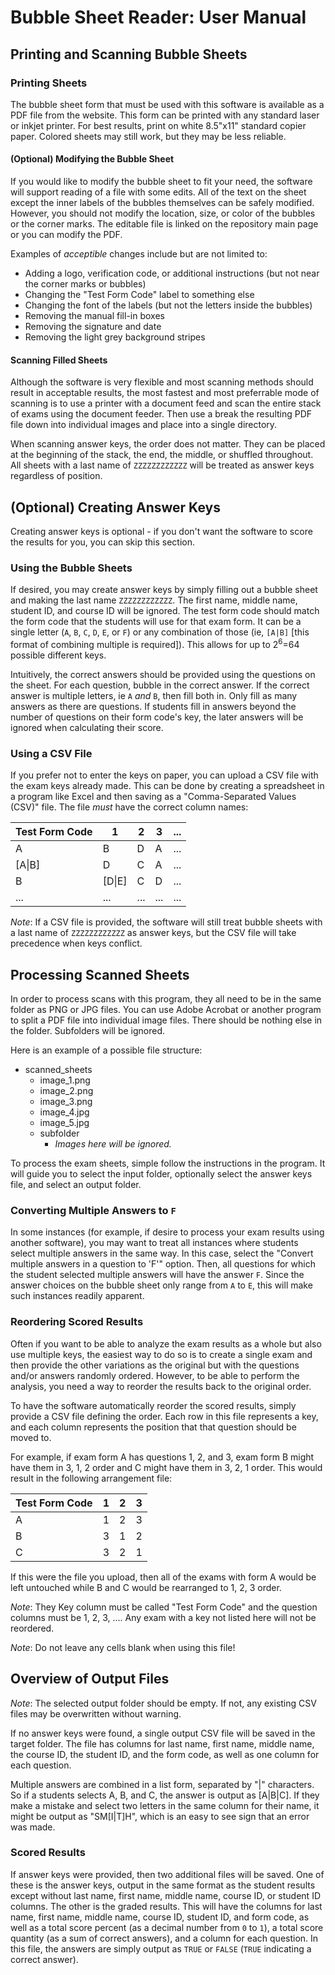 <!-- NOTE: This file is used to generate the manual.pdf, which must be
done as part of the build process (see /build_instructions.md) -->

# Bubble Sheet Reader: User Manual

## Printing and Scanning Bubble Sheets

### Printing Sheets

The bubble sheet form that must be used with this software is available as a PDF
file from the website. This form can be printed with any standard laser or
inkjet printer. For best results, print on white 8.5"x11" standard copier paper.
Colored sheets may still work, but they may be less reliable.

#### (Optional) Modifying the Bubble Sheet

If you would like to modify the bubble sheet to fit your need, the software will
support reading of a file with some edits. All of the text on the sheet except
the inner labels of the bubbles themselves can be safely modified. However, you
should not modify the location, size, or color of the bubbles or the corner
marks. The editable file is linked on the repository main page or you can modify
the PDF.

Examples of _acceptible_ changes include but are not limited to:

- Adding a logo, verification code, or additional instructions (but not near the
  corner marks or bubbles)
- Changing the "Test Form Code" label to something else
- Changing the font of the labels (but not the letters inside the bubbles)
- Removing the manual fill-in boxes
- Removing the signature and date
- Removing the light grey background stripes

#### Scanning Filled Sheets

Although the software is very flexible and most scanning methods should result
in acceptable results, the most fastest and most preferrable mode of scanning is
to use a printer with a document feed and scan the entire stack of exams using
the document feeder. Then use a break the resulting PDF file down into
individual images and place into a single directory.

When scanning answer keys, the order does not matter. They can be placed at the
beginning of the stack, the end, the middle, or shuffled throughout. All sheets
with a last name of `ZZZZZZZZZZZZ` will be treated as answer keys regardless of
position.

## (Optional) Creating Answer Keys

Creating answer keys is optional - if you don't want the software to score the
results for you, you can skip this section.

### Using the Bubble Sheets

If desired, you may create answer keys by simply filling out a bubble sheet and
making the last name `ZZZZZZZZZZZZ`. The first name, middle name, student ID,
and course ID will be ignored. The test form code should match the form code
that the students will use for that exam form. It can be a single letter (`A`,
`B`, `C`, `D`, `E`, or `F`) or any combination of those (ie, `[A|B]` [this
format of combining multiple is required]). This allows for up to
2<sup>6</sup>=64 possible different keys.

Intuitively, the correct answers should be provided using the questions on the
sheet. For each question, bubble in the correct answer. If the correct answer is
multiple letters, ie `A` _and_ `B`, then fill both in. Only fill as many answers
as there are questions. If students fill in answers beyond the number of
questions on their form code's key, the later answers will be ignored when
calculating their score.

### Using a CSV File

If you prefer not to enter the keys on paper, you can upload a CSV file with the
exam keys already made. This can be done by creating a spreadsheet in a program
like Excel and then saving as a "Comma-Separated Values (CSV)" file. The file
_must_ have the correct column names:

| Test Form Code | 1      | 2   | 3   | ... |
| -------------- | ------ | --- | --- | --- |
| A              | B      | D   | A   | ... |
| [A\|B]         | D      | C   | A   | ... |
| B              | [D\|E] | C   | D   | ... |
| ...            | ...    | ... | ... | ... |

_Note_: If a CSV file is provided, the software will still treat bubble sheets
with a last name of `ZZZZZZZZZZZZ` as answer keys, but the CSV file will take
precedence when keys conflict.

## Processing Scanned Sheets

In order to process scans with this program, they all need to be in the same
folder as PNG or JPG files. You can use Adobe Acrobat or another program to
split a PDF file into individual image files. There should be nothing else in
the folder. Subfolders will be ignored.

Here is an example of a possible file structure:

- scanned_sheets
  - image_1.png
  - image_2.png
  - image_3.png
  - image_4.jpg
  - image_5.jpg
  - subfolder
    - _Images here will be ignored._

To process the exam sheets, simple follow the instructions in the program. It
will guide you to select the input folder, optionally select the answer keys
file, and select an output folder.

### Converting Multiple Answers to `F`

In some instances (for example, if desire to process your exam results using
another software), you may want to treat all instances where students select
multiple answers in the same way. In this case, select the "Convert multiple
answers in a question to 'F'" option. Then, all questions for which the student
selected multiple answers will have the answer `F`. Since the answer choices on
the bubble sheet only range from `A` to `E`, this will make such instances
readily apparent.

### Reordering Scored Results

Often if you want to be able to analyze the exam results as a whole but also use
multiple keys, the easiest way to do so is to create a single exam and then
provide the other variations as the original but with the questions and/or
answers randomly ordered. However, to be able to perform the analysis, you need
a way to reorder the results back to the original order.

To have the software automatically reorder the scored results, simply provide a
CSV file defining the order. Each row in this file represents a key, and each
column represents the position that that question should be moved to.

For example, if exam form A has questions 1, 2, and 3, exam form B might have
them in 3, 1, 2 order and C might have them in 3, 2, 1 order. This would result
in the following arrangement file:

| Test Form Code | 1   | 2   | 3   |
| -------------- | --- | --- | --- |
| A              | 1   | 2   | 3   |
| B              | 3   | 1   | 2   |
| C              | 3   | 2   | 1   |

If this were the file you upload, then all of the exams with form A would be
left untouched while B and C would be rearranged to 1, 2, 3 order.

_Note_: They Key column must be called "Test Form Code" and the question columns
must be 1, 2, 3, .... Any exam with a key not listed here will not be reordered.

_Note_: Do not leave any cells blank when using this file!

## Overview of Output Files

_Note_: The selected output folder should be empty. If not, any existing CSV
files may be overwritten without warning.

If no answer keys were found, a single output CSV file will be saved in the
target folder. The file has columns for last name, first name, middle name, the
course ID, the student ID, and the form code, as well as one column for each
question.

Multiple answers are combined in a list form, separated by "|" characters. So if
a students selects A, B, and C, the answer is output as \[A|B|C\]. If they make
a mistake and select two letters in the same column for their name, it might be
output as "SM\[I|T\]H", which is an easy to see sign that an error was made.

### Scored Results

If answer keys were provided, then two additional files will be saved. One of
these is the answer keys, output in the same format as the student results
except without last name, first name, middle name, course ID, or student ID
columns. The other is the graded results. This will have the columns for last
name, first name, middle name, course ID, student ID, and form code, as well as
a total score percent (as a decimal number from `0` to `1`), a total score
quantity (as a sum of correct answers), and a column for each question. In this
file, the answers are simply output as `TRUE` or `FALSE` (`TRUE` indicating a
correct answer).
